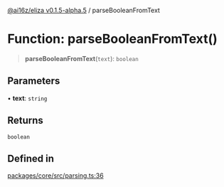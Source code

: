 [@ai16z/eliza v0.1.5-alpha.5](../index.md) / parseBooleanFromText

# Function: parseBooleanFromText()

> **parseBooleanFromText**(`text`): `boolean`

## Parameters

• **text**: `string`

## Returns

`boolean`

## Defined in

[packages/core/src/parsing.ts:36](https://github.com/owenAlterolab/eliza/blob/main/packages/core/src/parsing.ts#L36)
